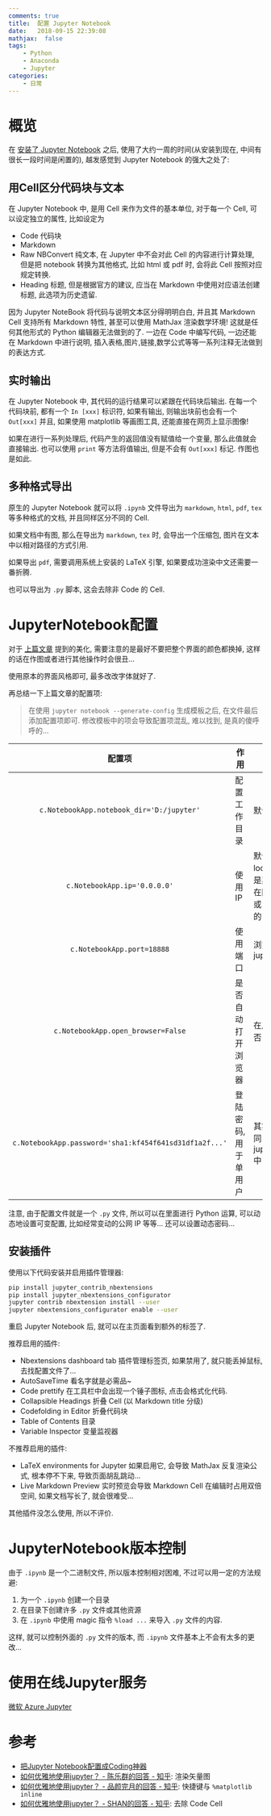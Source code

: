 ```yaml
---
comments: true
title:  配置 Jupyter Notebook
date:   2018-09-15 22:39:08
mathjax:  false
tags:
    - Python
    - Anaconda
    - Jupyter
categories:
    - 日常
---
```


# 概览

在 [安装了 Jupyter Notebook](/2018/08/Windows安装Jupyter/) 之后, 使用了大约一周的时间(从安装到现在, 中间有很长一段时间是闲置的), 越发感觉到 Jupyter Notebook 的强大之处了:

## 用Cell区分代码块与文本

在 Jupyter Notebook 中, 是用 Cell 来作为文件的基本单位, 对于每一个 Cell, 可以设定独立的属性, 比如设定为

- Code          代码块
- Markdown
- Raw NBConvert 纯文本, 在 Jupyter 中不会对此 Cell 的内容进行计算处理, 但是把 notebook 转换为其他格式, 比如 html 或 pdf 时, 会将此 Cell 按照对应规定转换.
- Heading       标题, 但是根据官方的建议, 应当在 Markdown 中使用对应语法创建标题, 此选项为历史遗留.

因为 Jupyter NoteBook 将代码与说明文本区分得明明白白, 并且其 Markdown Cell 支持所有 Markdown 特性, 甚至可以使用 MathJax 渲染数学环境! 这就是任何其他形式的 Python 编辑器无法做到的了. 一边在 Code 中编写代码, 一边还能在 Markdown 中进行说明, 插入表格,图片,链接,数学公式等等一系列注释无法做到的表达方式.

## 实时输出

在 Jupyter Notebook 中, 其代码的运行结果可以紧跟在代码块后输出. 在每一个代码块前, 都有一个 `In [xxx]` 标识符, 如果有输出, 则输出块前也会有一个 `Out[xxx]` 并且, 如果使用 matplotlib 等画图工具, 还能直接在网页上显示图像!

如果在进行一系列处理后, 代码产生的返回值没有赋值给一个变量, 那么此值就会直接输出. 也可以使用 `print` 等方法将值输出, 但是不会有 `Out[xxx]` 标记. 作图也是如此.

## 多种格式导出

原生的 Jupyter Notebook 就可以将 `.ipynb` 文件导出为 `markdown`, `html`, `pdf`, `tex` 等多种格式的文档, 并且同样区分不同的 Cell.

如果文档中有图, 那么在导出为 `markdown`, `tex` 时, 会导出一个压缩包, 图片在文本中以相对路径的方式引用.

如果导出 `pdf`, 需要调用系统上安装的 LaTeX 引擎, 如果要成功渲染中文还需要一番折腾.

也可以导出为 `.py` 脚本, 这会去除非 Code 的 Cell.

<!--more-->

# JupyterNotebook配置

对于 [上篇文章](2018/08/Windows%E5%AE%89%E8%A3%85Jupyter/#%E9%85%8D%E7%BD%AE-Jupyter-Notebook) 提到的美化, 需要注意的是最好不要把整个界面的颜色都换掉, 这样的话在作图或者进行其他操作时会很丑...

使用原本的界面风格即可, 最多改改字体就好了.

再总结一下上篇文章的配置项:

> 在使用 `jupyter notebook --generate-config` 生成模板之后, 在文件最后添加配置项即可. 修改模板中的项会导致配置项混乱, 难以找到, 是真的傻呼呼的...

|配置项|作用|备注|
|:----:|----|----|
|`c.NotebookApp.notebook_dir='D:/jupyter'`|配置工作目录|默认为启动jupyter的 cwd 路径|
|`c.NotebookApp.ip='0.0.0.0'`|使用IP|默认为本机 hosts 文件设置的 localhost, 一般为 127.0.0.1, 是其他机器无法访问的. 如果要在网络中开放, 设置为 `0.0.0.0` 或 `*` 可以通过任何该机器连接的 IP 地址访问|
|`c.NotebookApp.port=18888`|使用端口|浏览器访问 ip:port 来使用 jupyter notebook|
|`c.NotebookApp.open_browser=False`|是否自动打开浏览器|在启动 jupyter notebook 时是否自动打开浏览器|
|`c.NotebookApp.password='sha1:kf454f641sd31df1a2f...'`|登陆密码, 用于单用户|其实最好将生成的密码存放在同目录的 jupyter_notebook_config.json 中|

注意, 由于配置文件就是一个 `.py` 文件, 所以可以在里面进行 Python 运算, 可以动态地设置可变配置, 比如经常变动的公网 IP 等等... 还可以设置动态密码...

## 安装插件

使用以下代码安装并启用插件管理器:

```sh
pip install jupyter_contrib_nbextensions
pip install jupyter_nbextensions_configurator
jupyter contrib nbextension install --user
jupyter nbextensions_configurator enable --user
```

重启 Jupyter Notebook 后, 就可以在主页面看到额外的标签了.

推荐启用的插件:

- Nbextensions dashboard tab 插件管理标签页, 如果禁用了, 就只能丢掉鼠标, 去找配置文件了...
- AutoSaveTime  看名字就是必需品~
- Code prettify 在工具栏中会出现一个锤子图标, 点击会格式化代码.
- Collapsible Headings  折叠 Cell (以 Markdown title 分级)
- Codefolding in Editor 折叠代码块
- Table of Contents     目录
- Variable Inspector    变量监视器

不推荐启用的插件:

- LaTeX environments for Jupyter        如果启用它, 会导致 MathJax 反复渲染公式, 根本停不下来, 导致页面胡乱跳动...
- Live Markdown Preview         实时预览会导致 Markdown Cell 在编辑时占用双倍空间, 如果文档写长了, 就会很难受...

其他插件没怎么使用, 所以不评价.

# JupyterNotebook版本控制

由于 `.ipynb` 是一个二进制文件, 所以版本控制相对困难, 不过可以用一定的方法规避:

1. 为一个 `.ipynb` 创建一个目录
2. 在目录下创建许多 `.py` 文件或其他资源
3. 在 `.ipynb` 中使用 magic 指令 `%load ...` 来导入 `.py` 文件的内容.

这样, 就可以控制外面的 `.py` 文件的版本, 而 `.ipynb` 文件基本上不会有太多的更改...

# 使用在线Jupyter服务

[微软 Azure Jupyter](https://notebooks.azure.com/)

# 参考

- [把Jupyter Notebook配置成Coding神器](http://resuly.me/2017/11/03/jupyter-config-for-windows/)
- [如何优雅地使用jupyter？ - 陈乐群的回答 - 知乎](https://www.zhihu.com/question/59392251/answer/403124614): 渲染矢量图
- [如何优雅地使用jupyter？ - 品颜完月的回答 - 知乎](https://www.zhihu.com/question/59392251/answer/272305529): 快捷键与 `%matplotlib inline`
- [如何优雅地使用jupyter？ - SHAN的回答 - 知乎](https://www.zhihu.com/question/59392251/answer/177708041): 去除 Code Cell
